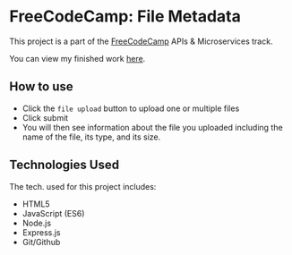 # FreeCodeCamp: File Metadata

  This project is a part of the [FreeCodeCamp](https://www.freecodecamp.com) APIs & Microservices track.

  You can view my finished work [here](https://fcc-metafile.glitch.me/).

## How to use

 - Click the ```file upload``` button to upload one or multiple files
 - Click submit
 - You will then see information about the file you uploaded including the name of the file, its type, and its size.
 
## Technologies Used

  The tech. used for this project includes:

  - HTML5
  - JavaScript (ES6)
  - Node.js
  - Express.js
  - Git/Github
  
